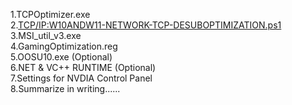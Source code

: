 1.TCPOptimizer.exe  
2.[TCP/IP:W10ANDW11-NETWORK-TCP-DESUBOPTIMIZATION.ps1](https://github.com/MysticFoxDE/WINDOWS-OPTIMIZATIONS/blob/main/W10ANDW11-NETWORK-TCP-DESUBOPTIMIZATION.ps1)  
3.MSI_util_v3.exe  
4.GamingOptimization.reg  
5.OOSU10.exe  (Optional)  
6.NET & VC++ RUNTIME  (Optional)  
7.Settings for NVDIA Control Panel  
8.Summarize in writing......  
